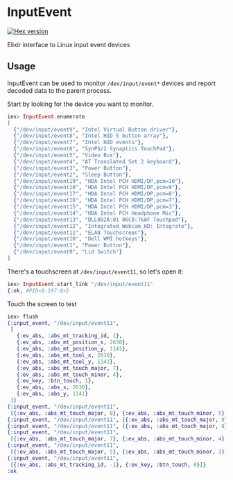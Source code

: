 # InputEvent

[![Hex version](https://img.shields.io/hexpm/v/input_event.svg "Hex version")](https://hex.pm/packages/input_event)

Elixir interface to Linux input event devices

## Usage

InputEvent can be used to monitor `/dev/input/event*` devices and report decoded data to
the parent process.

Start by looking for the device you want to monitor.

```elixir
iex> InputEvent.enumerate
[
  {"/dev/input/event9", "Intel Virtual Button driver"},
  {"/dev/input/event8", "Intel HID 5 button array"},
  {"/dev/input/event7", "Intel HID events"},
  {"/dev/input/event6", "SynPS/2 Synaptics TouchPad"},
  {"/dev/input/event5", "Video Bus"},
  {"/dev/input/event4", "AT Translated Set 2 keyboard"},
  {"/dev/input/event3", "Power Button"},
  {"/dev/input/event2", "Sleep Button"},
  {"/dev/input/event19", "HDA Intel PCH HDMI/DP,pcm=10"},
  {"/dev/input/event18", "HDA Intel PCH HDMI/DP,pcm=9"},
  {"/dev/input/event17", "HDA Intel PCH HDMI/DP,pcm=8"},
  {"/dev/input/event16", "HDA Intel PCH HDMI/DP,pcm=7"},
  {"/dev/input/event15", "HDA Intel PCH HDMI/DP,pcm=3"},
  {"/dev/input/event14", "HDA Intel PCH Headphone Mic"},
  {"/dev/input/event13", "DLL082A:01 06CB:76AF Touchpad"},
  {"/dev/input/event12", "Integrated_Webcam_HD: Integrate"},
  {"/dev/input/event11", "ELAN Touchscreen"},
  {"/dev/input/event10", "Dell WMI hotkeys"},
  {"/dev/input/event1", "Power Button"},
  {"/dev/input/event0", "Lid Switch"}
]
```

There's a touchscreen at `/dev/input/event11`, so let's open it:

```elixir
iex> InputEvent.start_link "/dev/input/event11"
{:ok, #PID<0.197.0>}
```

Touch the screen to test

```elixir
iex> flush
{:input_event, "/dev/input/event11",
 [
   {:ev_abs, :abs_mt_tracking_id, 1},
   {:ev_abs, :abs_mt_position_x, 2630},
   {:ev_abs, :abs_mt_position_y, 1141},
   {:ev_abs, :abs_mt_tool_x, 2630},
   {:ev_abs, :abs_mt_tool_y, 1141},
   {:ev_abs, :abs_mt_touch_major, 7},
   {:ev_abs, :abs_mt_touch_minor, 4},
   {:ev_key, :btn_touch, 1},
   {:ev_abs, :abs_x, 2630},
   {:ev_abs, :abs_y, 1141}
 ]}
{:input_event, "/dev/input/event11",
 [{:ev_abs, :abs_mt_touch_major, 8}, {:ev_abs, :abs_mt_touch_minor, 5}]}
{:input_event, "/dev/input/event11", [{:ev_abs, :abs_mt_touch_major, 9}]}
{:input_event, "/dev/input/event11", [{:ev_abs, :abs_mt_touch_major, 8}]}
{:input_event, "/dev/input/event11",
 [{:ev_abs, :abs_mt_touch_major, 7}, {:ev_abs, :abs_mt_touch_minor, 4}]}
{:input_event, "/dev/input/event11",
 [{:ev_abs, :abs_mt_touch_major, 5}, {:ev_abs, :abs_mt_touch_minor, 3}]}
{:input_event, "/dev/input/event11",
 [{:ev_abs, :abs_mt_tracking_id, -1}, {:ev_key, :btn_touch, 0}]}
:ok
```
